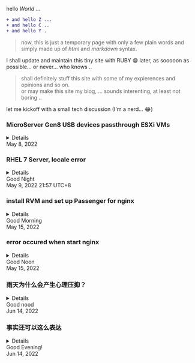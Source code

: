 hello *World* ...
````diff
+ and hello Z ...
+ and hello C ..
+ and hello Y .
````
>now, this is just a temporary page with only a few plain words and simply made up of *html* and *markdown* syntax.

I shall update and maintain this tiny site with RUBY 😁 later, as sooooon as possible... or never... who knows ..

> shall definitely stuff this site with some of my expierences and opinions and so on.<br>
or may make this site my blog, ... sounds interenting, at least not boring ..

let me kickoff with a small tech discussion (I'm a nerd... 😂)

### MicroServer Gen8 USB devices passthrough ESXi VMs
<details>
  <pre><code>
  there are total seven USB connectors<br>
  on MicroServer Gen8 Server; including<br>
  an internal USB 2.0 connector that is<br>
  embedded on the system board, and<br>
  four external USB 2.0 connectors on the<br>
  chassis which are two each on the front<br>
  and rear panels, and two external USB 3.0<br>
  connectors are on the rear panel.<br>
  although these five are all USB 2.0 guys,<br>
  but in ESXi's hardware description<br>
  inventory, they are not sharing an<br>
  exectly same device controller. one of<br>
  the differences is the numeric code<br>
  assigned to the USB 2.0 controllers, such<br>
  as Intel Corporation 6 Series/C200 Series<br>
  Chipset Family USB Enhanced Host Controller<br>
  #2 and #1. that may be because that<br>
  iLO or ESXi has assigned a *dedicated*<br>
  controller to the internal USB 2.0<br>
  connector and MicroSD card slot <sup>1</sup>,<br>
  and the other controller is for the<br>
  four external USB connectors on chassis.
  
> if I already have a plugged storage device<br>
  on the internal USB connector or MicroSD<br>
  card slot before, then when I plug an<br>
  external USB storage device in to an external<br>
  USB connector, on ESXi web console's Storage<br>
  entry > Adapters tag, two USB Storage<br>
  Controllers show up, such as vmhba32, vmhba33<br>
  or 34. and on Devices tag, there are two USB<br>
  devices listed, such as xxx USB xxx,<br>
  Type:Disk, Capacity:xxGB, and so on.

  I have to differentiate the *controller* for<br>
  external connectors from the *controllor* for<br>
  internal connector so I am able to pass<br>
  directly through the external connectors'<br>
  controller to a VM. a convenient method is<br>
  to establish a SSH connection to ESXi CLI,<br>
  like so (on MacOS Terminal):  
````diff
]$ ssh username@domain name/IP address
````
  enter the password, then,
````diff
]$ lspci
````
  PCIe devices inventory should be listed,<br>
  now I can observe adapters' code number<br>
  of Controller #1 and #2.
  
> unplug external USB device(s) refresh<br>
  ESXi web console, and now the only remained<br>
  adapter code number is the internal USB<br>
  controller code number.
  
  based on the previous steps, I am able to decide<br>
  which controller should be dedicated to a VM.<br>
  (of course the hidden one.)
  
  <sup>1</sup> in fact, the internal USB connector<br>
  and MicroSD card slot share the same USB<br>
  controllor

</code></pre>
</details>
May 8, 2022

### RHEL 7 Server, locale error
<details>
  <pre><code>
  状况：<br>

> + 登录账号后，系统提示警告⚠️：<br>
    ”-bash: warning: setlocale: LC_CTYPE:<br>
    cannot change locale (UTF-8): No such<br>
    file or directory“<br>
    根用户若下载或升级packages，会提示警告⚠️：<br>
    "Failed to set locale, defaulting<br>
    to C"<br>

  RedHat官方给出的解决方案：<br>
> + [RHEL 6](https://access.redhat.com/solutions/1267213 "RHEL 6环境")和[RHEL 8](https://access.redhat.com/solutions/4735471 "RHEL 8环境")  

 让人懊恼的是我在RHEL 7.9系统下按照RedHat提出<br>
 的RHEL 6的解决方案进行测试，并没有解决实际问题；<br>
 另外，因为我的系统是RHEL 7.9，所以无法验证RHEL 8<br>
 的方案的可行性，我猜是因为pool不同，我的系统在试<br>
 图列出"glibc-langpack-en"包时，提示搜索没有<br>
 结果，可能的原因是在RHEL 7的池子里并没有这个包，<br>
 而在8的池子里或许有；也可能是我没有attach某个pool，<br>
 或者是我没有安装某个repo，这让我想起了BSD的ports。<br>
 具体原因我不确定。<br>
 总之，这两种解决方案对我来说都没有实际意义。<br>
 尽管如此，实际上在RHEL 7系统下的有效解决方案其实很<br>
 简单，既然这是因为locale引起的问题，那就加上环境变量<br>
 就可以了。
 
````diff
sudo vi /etc/environment
# 系统缺省的environment文件是空的
````

  输入:<br>
````diff
# setup globle environment as en_US
LANG=en_US.utf-8
LC_ALL=en_US.utf-8
````

  处女座强迫症从此缓解许多 .. 其实这个问题并不严重，<br>
  在7上并不影响升级和安装各种包，只是有提示而已 ..
  
</code></pre>
</details>
Good Night<br>
May 9, 2022 21:57 UTC+8

### install RVM and set up Passenger for nginx
<details>
  <pre><code>
  issue:
  
> error occured with a hint: failed connect<br>
  raw_dot_githubxxx_dot_com 443 connection<br>
  refused.<br>
  LOL. I am not judging this but what misconduct<br>
  of behaviours github is to that our authority<br>
  has to ban this good tech site?

  solution:
  
> anyway, assign an ip address such as<br>
  [185 199 108(109,110,111) 153]
  [192 30 252 153(154)]
  to raw_dot_githubxxx_dot_com<br>
  instead of directly using the url so that I<br>
  am able to cross the damn barrier and<br>
  fetch the rvm package.<br>

  configure passenger.conf for nginx<br>
````diff
sudo vi /etc/nginx/conf.d/passenger.conf # edit or create with:<br>
````

  input:
````diff
passenger_root /usr/share/ruby/vendor_ruby/phusion_passenger/locations.ini;
passenger_ruby /home/hli/.rvm/rubies/ruby-2.7.2/bin/ruby;
passenger_instance_registry_dir /var/run/passenger-instreg;
````

</code></pre>
  </details>
Good Morning<br>
May 15, 2022

### error occured when start nginx
<details>
  <pre><code>
issue:<br>
> nginx: [emerg] bind() to 0.0.0.0:80<br>
  faild (98: Address already in use).<br>
  obviously that is because some<br>
  app occupied 0.0.0.0:80. I should<br>
  find it and kill it.

````diff
# this command lists all active programs with their pid, protocol,
# ip address and port, and so on
sudo netstat -ntlp
sudo kill xxxx # kill the one occupied 0.0.0.0:80
````

restart nginx service:
````diff
sudo service nginx restart
````

check nginx's status:
````diff
sudo systemctl status nginx.service
````

check passenger configuration status:
````diff
sudo passenger-config validate-install
````

check memory status:
````diff
sudo passenger-memory-stats
````

</code></pre>
  </details>
Good Noon<br>
May 15, 2022

### 雨天为什么会产生心理压抑？
<details>
  <code><pre>
  因为雨天限制了自由，
  不能随意洗晾衣服，
  不能随意开窗换气，
  不能随意外出散步，...，等等
  如果是思想的自由被阉割了呢？

  </code></pre>
</details>
Good nood<br>
Jun 14, 2022

### 事实还可以这么表达
<details>
  <pre><code>
  我们经常会陈述一件事实，
  但是不同的语境，不同的形容词和副词，
  会给受众截然不同的关于事实的感官认知，
  会激发不同的情绪，
  这是发言人的艺术！
  </code></pre>
  </details>
  Good Evening!<br>
  Jun 14, 2022
